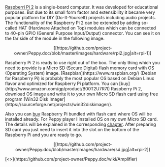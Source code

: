 [Raspberri Pi 2](https://www.raspberrypi.org/) is a single-board computer. It was developed for educational purposes. But due to its small form factor and extensibility it became very popular platform for DIY (Do-It-Yourself) projects including audio projects. The functionality of the Raspberry Pi 2 can be extended by adding so-called HAT (Hardware Attached on Top) modules which can be connected to 40-pin GPIO (General Purpose Input/Output) connector. You can see it on the far side of the module in the following image.
<p align="center">
[[https://github.com/project-owner/Peppy.doc/blob/master/images/hardware/rpi2.jpg|alt=rpi-1]]
</p>
Raspberry Pi 2 is ready to use right out of the box. The only thing which you need to provide is a Micro SD (Secure Digital) flash memory card with OS (Operating System) image. [Raspbian](https://www.raspbian.org/) (Debian for Raspberry Pi) is probably the most popular OS based on Debian Linux flavor and optimized for Raspberry Pi platform. You can [buy](http://www.amazon.com/gp/product/B00T2U7R7I) Raspberry Pi 2, download OS image and write it to your own Micro SD flash card using free program [Win32 Disk Imager](https://sourceforge.net/projects/win32diskimager/). 

Also you can [buy](http://www.amazon.com/gp/product/B01A5R8GQW) Raspberry Pi bundled with flash card where OS will be installed already. For Peppy player I installed OS on my own Micro SD card. The details will be explained in the corresponding [chapter](https://github.com/project-owner/Peppy.doc/wiki/Raspbian). After preparing SD card you just need to insert it into the slot on the bottom of the Raspberry Pi and you are ready to go.
<p align="center">
[[https://github.com/project-owner/Peppy.doc/blob/master/images/hardware/sd.jpg|alt=rpi-2]]
</p>
[<<Previous](https://github.com/project-owner/Peppy.doc/wiki/Hardware) | [Next>>](https://github.com/project-owner/Peppy.doc/wiki/Amplifier)